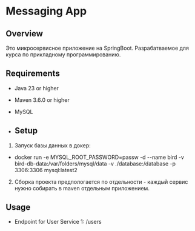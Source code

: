 # Messaging App

## Overview
Это микросервисное приложение на SpringBoot. Разрабатваемое для курса по прикладному программированию.

## Requirements
- Java 23 or higher
- Maven 3.6.0 or higher
- MySQL

- ## Setup
1. Запуск базы данных в докер:
- docker run -e MYSQL_ROOT_PASSWORD=passw -d --name bird -v bird-db-data:/var/folders/mysql/data -v ./database:/database -p 3306:3306 mysql:latest2
2. Сборка проекта предпологается по отдельности - каждый сервис нужно собирать в maven отдельным приложением.

## Usage
- Endpoint for User Service 1: /users
